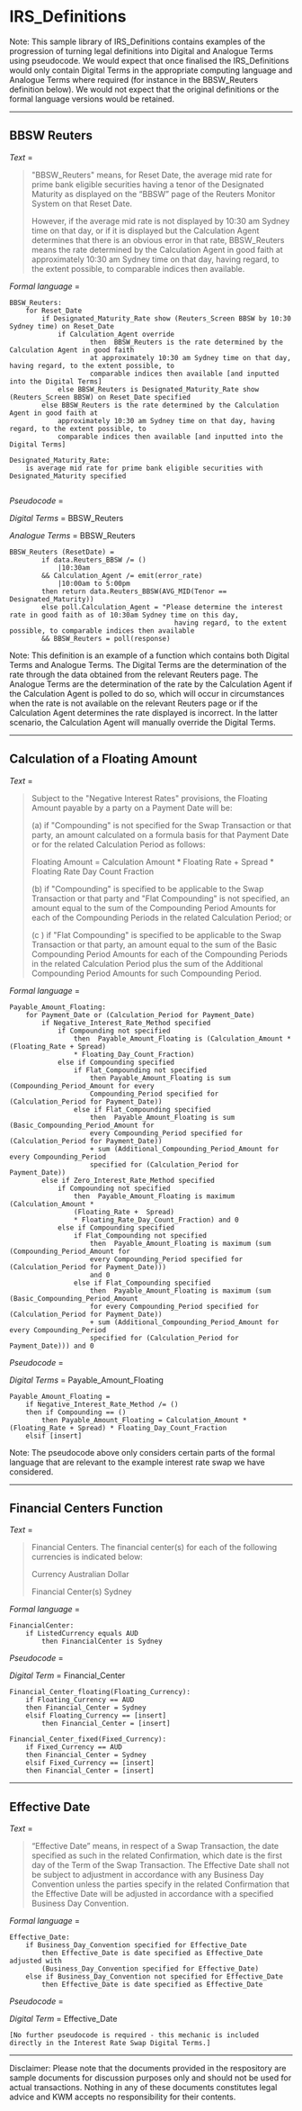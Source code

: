 # IRS_Definitions
Note: This sample library of IRS_Definitions contains examples of the progression of turning legal definitions into Digital and Analogue Terms using pseudocode.  We would expect that once finalised the IRS_Definitions would only contain Digital Terms in the appropriate computing language and Analogue Terms where required (for instance in the BBSW_Reuters definition below).  We would not expect that the original definitions or the formal language versions would be retained.

***
## BBSW Reuters

*Text*	= 
> "BBSW_Reuters" means, for Reset Date, the average mid rate for prime bank eligible securities having a tenor of the Designated Maturity as displayed on the “BBSW” page of the Reuters Monitor System on that Reset Date.
> 
> However, if the average mid rate is not displayed by 10:30 am Sydney time on that day, or if it is displayed but the Calculation Agent determines that there is an obvious error in that rate, BBSW_Reuters means the rate determined by the Calculation Agent in good faith at approximately 10:30 am Sydney time on that day, having regard, to the extent possible, to comparable indices then available.


*Formal language*			= 
```	
BBSW_Reuters:
    for Reset_Date
        if Designated_Maturity_Rate show (Reuters_Screen BBSW by 10:30 Sydney time) on Reset_Date
        	if Calculation_Agent override
                	then  BBSW_Reuters is the rate determined by the Calculation Agent in good faith
                	at approximately 10:30 am Sydney time on that day, having regard, to the extent possible, to
                	comparable indices then available [and inputted into the Digital Terms]         
            else BBSW_Reuters is Designated_Maturity_Rate show (Reuters_Screen BBSW) on Reset_Date specified
        else BBSW_Reuters is the rate determined by the Calculation Agent in good faith at 
            approximately 10:30 am Sydney time on that day, having regard, to the extent possible, to 
            comparable indices then available [and inputted into the Digital Terms]

Designated_Maturity_Rate:
    is average mid rate for prime bank eligible securities with Designated_Maturity specified


```
*Pseudocode*		 	= 	

*Digital Terms*			=	BBSW_Reuters

*Analogue Terms*		=	BBSW_Reuters

```
BBSW_Reuters (ResetDate) = 
        if data.Reuters_BBSW /= ()
            |10:30am 
        && Calculation_Agent /= emit(error_rate)
            |10:00am to 5:00pm 
        then return data.Reuters_BBSW(AVG_MID(Tenor == Designated_Maturity))
        else poll.Calculation_Agent = "Please determine the interest rate in good faith as of 10:30am Sydney time on this day,
                                         having regard, to the extent possible, to comparable indices then available
        && BBSW_Reuters = poll(response)

```
Note: This definition is an example of a function which contains both Digital Terms and Analogue Terms.  The Digital Terms are the determination of the rate through the data obtained from the relevant Reuters page.  The Analogue Terms are the determination of the rate by the Calculation Agent if the Calculation Agent is polled to do so, which will occur in circumstances when the rate is not available on the relevant Reuters page or if the Calculation Agent determines the rate displayed is incorrect.  In the latter scenario, the Calculation Agent will manually override the Digital Terms.

***
## Calculation of a Floating Amount

*Text*	= 
> Subject to the "Negative Interest Rates" provisions, the Floating Amount payable by a party on a Payment Date will be:
>
>(a) if "Compounding" is not specified for the Swap Transaction or that party, an amount calculated on a formula basis for that Payment Date or for the related Calculation Period as follows:
>
>Floating Amount = Calculation Amount * Floating Rate + Spread * Floating Rate Day Count Fraction
>
>(b) if "Compounding" is specified to be applicable to the Swap Transaction or that party and "Flat Compounding" is not specified, an amount equal to the sum of the Compounding Period Amounts for each of the Compounding Periods in the related Calculation Period; or
>
>(c ) if "Flat Compounding" is specified to be applicable to the Swap Transaction or that party, an amount equal to the sum of the Basic Compounding Period Amounts for each of the Compounding Periods in the related Calculation Period plus the sum of the Additional Compounding Period Amounts for such Compounding Period. 


*Formal language*			= 
```	
Payable_Amount_Floating:
	for Payment_Date or (Calculation_Period for Payment_Date)
		if Negative_Interest_Rate_Method specified
			if Compounding not specified
				then  Payable_Amount_Floating is (Calculation_Amount * (Floating_Rate + Spread) 
				* Floating_Day_Count_Fraction)
			else if Compounding specified 
				if Flat_Compounding not specified
					then Payable_Amount_Floating is sum (Compounding_Period_Amount for every 
					Compounding_Period specified for (Calculation_Period for Payment_Date))
				else if Flat_Compounding specified
					then  Payable_Amount_Floating is sum (Basic_Compounding_Period_Amount for 
					every Compounding_Period specified for (Calculation_Period for Payment_Date)) 
					+ sum (Additional_Compounding_Period_Amount for every Compounding_Period 
					specified for (Calculation_Period for Payment_Date))
		else if Zero_Interest_Rate_Method specified
			if Compounding not specified
				then  Payable_Amount_Floating is maximum (Calculation_Amount * 
				(Floating_Rate +  Spread)
				* Floating_Rate_Day_Count_Fraction) and 0
			else if Compounding specified 
				if Flat_Compounding not specified
					then  Payable_Amount_Floating is maximum (sum (Compounding_Period_Amount for 
					every Compounding_Period specified for (Calculation_Period for Payment_Date))) 
					and 0
				else if Flat_Compounding specified
					then  Payable_Amount_Floating is maximum (sum (Basic_Compounding_Period_Amount 
					for every Compounding_Period specified for (Calculation_Period for Payment_Date)) 
					+ sum (Additional_Compounding_Period_Amount for every Compounding_Period 
					specified for (Calculation_Period for Payment_Date))) and 0

```
*Pseudocode*			=

*Digital Terms*			=	Payable_Amount_Floating

```
Payable_Amount_Floating = 
	if Negative_Interest_Rate_Method /= ()
	then if Compounding == ()
		then Payable_Amount_Floating = Calculation_Amount * (Floating_Rate + Spread) * Floating_Day_Count_Fraction
	elsif [insert]

```
Note: The pseudocode above only considers certain parts of the formal language that are relevant to the example interest rate swap we have considered.
***
## Financial Centers Function 

*Text*	= 

> Financial Centers. The financial center(s) for each of the following currencies is indicated below:
>
>Currency
>Australian Dollar
>
>
>Financial Center(s)
>Sydney

*Formal language*			= 
```	
FinancialCenter:
	if ListedCurrency equals AUD
		then FinancialCenter is Sydney	

```
*Pseudocode*		 	=

*Digital Term*			=	Financial_Center

```
Financial_Center_floating(Floating_Currency): 
	if Floating_Currency == AUD
	then Financial_Center = Sydney
	elsif Floating_Currency == [insert]
		then Financial_Center = [insert]

Financial_Center_fixed(Fixed_Currency): 
	if Fixed_Currency == AUD
	then Financial_Center = Sydney
	elsif Fixed_Currency == [insert]
	then Financial_Center = [insert]

```
***

## Effective Date

*Text*	= 

> “Effective Date” means, in respect of a Swap Transaction, the date specified as such in the related Confirmation, which date is the first day of the Term of the Swap Transaction. The Effective Date shall not be subject to adjustment in accordance with any Business Day Convention unless the parties specify in the related Confirmation that the Effective Date will be adjusted in accordance with a specified Business Day Convention.

*Formal language*			= 
```	
Effective_Date:
	if Business_Day_Convention specified for Effective_Date
		then Effective_Date is date specified as Effective_Date adjusted with 
		(Business_Day_Convention specified for Effective_Date)
	else if Business_Day_Convention not specified for Effective_Date
		then Effective_Date is date specified as Effective_Date 

```
*Pseudocode*			= 	

*Digital Term*			=	Effective_Date

```
[No further pseudocode is required - this mechanic is included directly in the Interest Rate Swap Digital Terms.]
```
***

Disclaimer:  Please note that the documents provided in the respository are sample documents for discussion purposes only and should not be used for actual transactions.  Nothing in any of these documents constitutes legal advice and KWM accepts no responsibility for their contents.
